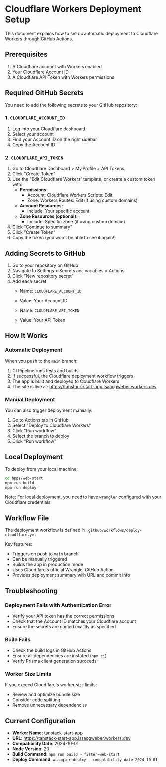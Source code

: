 # Cloudflare Workers Deployment Setup

This document explains how to set up automatic deployment to Cloudflare Workers through GitHub Actions.

## Prerequisites

1. A Cloudflare account with Workers enabled
2. Your Cloudflare Account ID
3. A Cloudflare API Token with Workers permissions

## Required GitHub Secrets

You need to add the following secrets to your GitHub repository:

### 1. `CLOUDFLARE_ACCOUNT_ID`

1. Log into your Cloudflare dashboard
2. Select your account
3. Find your Account ID on the right sidebar
4. Copy the Account ID

### 2. `CLOUDFLARE_API_TOKEN`

1. Go to Cloudflare Dashboard > My Profile > API Tokens
2. Click "Create Token"
3. Use the "Edit Cloudflare Workers" template, or create a custom token with:
   - **Permissions:**
     - Account: Cloudflare Workers Scripts: Edit
     - Zone: Workers Routes: Edit (if using custom domains)
   - **Account Resources:**
     - Include: Your specific account
   - **Zone Resources (optional):**
     - Include: Specific zone (if using custom domain)
4. Click "Continue to summary"
5. Click "Create Token"
6. Copy the token (you won't be able to see it again!)

## Adding Secrets to GitHub

1. Go to your repository on GitHub
2. Navigate to Settings > Secrets and variables > Actions
3. Click "New repository secret"
4. Add each secret:
   - Name: `CLOUDFLARE_ACCOUNT_ID`
   - Value: Your Account ID

   - Name: `CLOUDFLARE_API_TOKEN`
   - Value: Your API Token

## How It Works

### Automatic Deployment

When you push to the `main` branch:

1. CI Pipeline runs tests and builds
2. If successful, the Cloudflare deployment workflow triggers
3. The app is built and deployed to Cloudflare Workers
4. The site is live at: https://tanstack-start-app.isaacgweber.workers.dev

### Manual Deployment

You can also trigger deployment manually:

1. Go to Actions tab in GitHub
2. Select "Deploy to Cloudflare Workers"
3. Click "Run workflow"
4. Select the branch to deploy
5. Click "Run workflow"

## Local Deployment

To deploy from your local machine:

```bash
cd apps/web-start
npm run build
npm run deploy
```

Note: For local deployment, you need to have `wrangler` configured with your Cloudflare credentials.

## Workflow File

The deployment workflow is defined in `.github/workflows/deploy-cloudflare.yml`

Key features:
- Triggers on push to `main` branch
- Can be manually triggered
- Builds the app in production mode
- Uses Cloudflare's official Wrangler GitHub Action
- Provides deployment summary with URL and commit info

## Troubleshooting

### Deployment Fails with Authentication Error

- Verify your API token has the correct permissions
- Check that the Account ID matches your Cloudflare account
- Ensure the secrets are named exactly as specified

### Build Fails

- Check the build logs in GitHub Actions
- Ensure all dependencies are installed (`npm ci`)
- Verify Prisma client generation succeeds

### Worker Size Limits

If you exceed Cloudflare's worker size limits:
- Review and optimize bundle size
- Consider code splitting
- Remove unnecessary dependencies

## Current Configuration

- **Worker Name**: tanstack-start-app
- **URL**: https://tanstack-start-app.isaacgweber.workers.dev
- **Compatibility Date**: 2024-10-01
- **Node Version**: 20
- **Build Command**: `npm run build --filter=web-start`
- **Deploy Command**: `wrangler deploy --compatibility-date 2024-10-01`